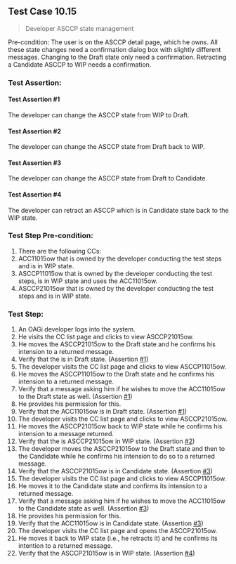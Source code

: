 ## Test Case 10.15

> Developer ASCCP state management

Pre-condition: The user is on the ASCCP detail page, which he owns.
All these state changes need a confirmation dialog box with slightly different messages. Changing to the Draft state only need a confirmation. Retracting a Candidate ASCCP to WIP needs a confirmation.


### Test Assertion:

#### Test Assertion #1
The developer can change the ASCCP state from WIP to Draft.

#### Test Assertion #2
The developer can change the ASCCP state from Draft back to WIP.

#### Test Assertion #3
The developer can change the ASCCP state from Draft to Candidate.

#### Test Assertion #4
The developer can retract an ASCCP which is in Candidate state back to the WIP state.

### Test Step Pre-condition:

1. There are the following CCs:
2. ACC11015ow that is owned by the developer conducting the test steps and is in WIP state.
3. ASCCP11015ow that is owned by the developer conducting the test steps, is in WIP state and uses the ACC11015ow.
4. ASCCP21015ow that is owned by the developer conducting the test steps and is in WIP state.

### Test Step:

1. An OAGi developer logs into the system.
2. He visits the CC list page and clicks to view ASCCP21015ow.
3. He moves the ASCCP21015ow to the Draft state and he confirms his intension to a returned message.
4. Verify that the is in Draft state. (Assertion [#1](#test-assertion-1))
5. The developer visits the CC list page and clicks to view ASCCP11015ow.
6. He moves the ASCCP11015ow to the Draft state and he confirms his intension to a returned message.
7. Verify that a message asking him if he wishes to move the ACC11015ow to the Draft state as well. (Assertion [#1](#test-assertion-1))
8. He provides his permission for this.
9. Verify that the ACC11015ow is in Draft state. (Assertion [#1](#test-assertion-1))
10. The developer visits the CC list page and clicks to view ASCCP21015ow.
11. He moves the ASCCP21015ow back to WIP state while he confirms his intension to a message returned.
12. Verify that the is ASCCP21015ow in WIP state. (Assertion [#2](#test-assertion-2))
13. The developer moves the ASCCP21015ow to the Draft state and then to the Candidate while he confirms his intension to do so to a returned message.
14. Verify that the ASCCP21015ow is in Candidate state. (Assertion [#3](#test-assertion-3))
15. The developer visits the CC list page and clicks to view ASCCP11015ow.
16. He moves it to the Candidate state and confirms its intension to a returned message.
17. Verify that a message asking him if he wishes to move the ACC11015ow to the Candidate state as well. (Assertion [#3](#test-assertion-3))
18. He provides his permission for this.
19. Verify that the ACC11015ow is in Candidate state. (Assertion [#3](#test-assertion-3))
20. The developer visits the CC list page and opens the ASCCP21015ow.
21. He moves it back to WIP state (i.e., he retracts it) and he confirms its intention to a returned message.
22. Verify that the ASCCP21015ow is in WIP state. (Assertion [#4](#test-assertion-4))